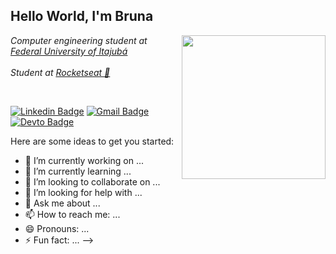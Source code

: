 ## Hello World, I'm Bruna
<img align='right' src="https://media.giphy.com/media/dxODB9UE879RDqAh3o/giphy.gif" width="230">

<p><em>Computer engineering student at <a href="http://www.unb.br">Federal University of Itajubá</a><br><br>Student at <a href="https://rocketseat.com.br/">Rocketseat 🚀</a>
</em></p><br>

[![Linkedin Badge](https://img.shields.io/badge/-brunalima-6633cc?style=flat-square&logo=Linkedin&logoColor=white&link=https://www.linkedin.com/in/brunalimadev/)](https://www.linkedin.com/in/brunalimadev/) 
[![Gmail Badge](https://img.shields.io/badge/-brunalimadev@gmail.com-6633cc?style=flat-square&logo=Gmail&logoColor=white&link=mailto:brunalimadev@gmail.com)](mailto:brunalimadev@gmail.com)
[![Devto Badge](https://img.shields.io/badge/-brunalima-6633cc?style=flat-square&logo=Dev.to&logoColor=white&link=https://dev.to/brufurtado)](https://dev.to/brufurtado)













Here are some ideas to get you started:

- 🔭 I’m currently working on ...
- 🌱 I’m currently learning ...
- 👯 I’m looking to collaborate on ...
- 🤔 I’m looking for help with ...
- 💬 Ask me about ...
- 📫 How to reach me: ...
- 😄 Pronouns: ...
- ⚡ Fun fact: ...
-->
